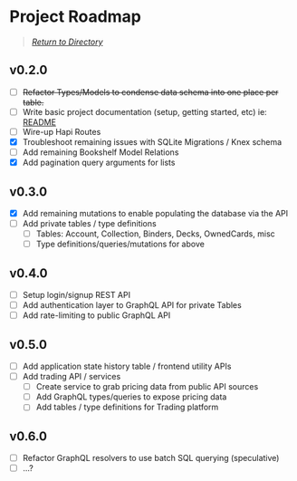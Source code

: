 # Project Roadmap

> *[Return to Directory](README.md)*

## v0.2.0

- [ ] ~~Refactor Types/Models to condense data schema into one place per table.~~
- [ ] Write basic project documentation (setup, getting started, etc) ie: [README](../README.md)
- [ ] Wire-up Hapi Routes
- [X] Troubleshoot remaining issues with SQLite Migrations / Knex schema
- [ ] Add remaining Bookshelf Model Relations
- [X] Add pagination query arguments for lists

## v0.3.0

- [X] Add remaining mutations to enable populating the database via the API
- [ ] Add private tables / type definitions
  - [ ] Tables: Account, Collection, Binders, Decks, OwnedCards, misc
  - [ ] Type definitions/queries/mutations for above

## v0.4.0

- [ ] Setup login/signup REST API
- [ ] Add authentication layer to GraphQL API for private Tables
- [ ] Add rate-limiting to public GraphQL API

## v0.5.0

- [ ] Add application state history table / frontend utility APIs
- [ ] Add trading API / services
  - [ ] Create service to grab pricing data from public API sources
  - [ ] Add GraphQL types/queries to expose pricing data
  - [ ] Add tables / type definitions for Trading platform

## v0.6.0

- [ ] Refactor GraphQL resolvers to use batch SQL querying (speculative)
- [ ] ...?
